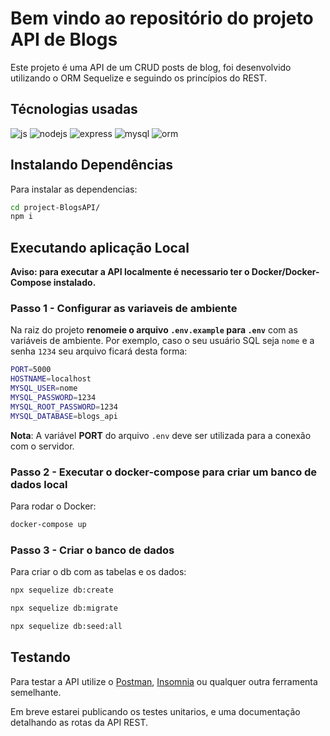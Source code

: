 # Bem vindo ao repositório do projeto API de Blogs

Este projeto é uma API de um CRUD posts de blog, foi desenvolvido utilizando o ORM Sequelize e seguindo os princípios do REST.

## Técnologias usadas

<section>
  <img src="https://img.shields.io/badge/JavaScript-323330?style=for-the-badge&logo=javascript&logoColor=F7DF1E" alt="js">
  <img src="https://img.shields.io/badge/Node.js-43853D?style=for-the-badge&logo=node.js&logoColor=white" alt="nodejs">
  <img src="https://img.shields.io/badge/Express.js-000000?style=for-the-badge&logo=express&logoColor=white" alt="express">
  <img src="https://img.shields.io/badge/MySQL-005C84?style=for-the-badge&logo=mysql&logoColor=white" alt="mysql">
  <img src="https://img.shields.io/badge/Sequelize-52B0E7?style=for-the-badge&logo=Sequelize&logoColor=white" alt="orm">
</section>

## Instalando Dependências

Para instalar as dependencias:

```bash
cd project-BlogsAPI/
npm i
```

## Executando aplicação Local

**Aviso: para executar a API localmente é necessario ter o Docker/Docker-Compose instalado.**

### Passo 1 - Configurar as variaveis de ambiente

Na raiz do projeto **renomeie o arquivo `.env.example` para `.env`** com as variáveis de ambiente. Por exemplo, caso o seu usuário SQL seja `nome` e a senha `1234` seu arquivo ficará desta forma:

```sh
PORT=5000
HOSTNAME=localhost
MYSQL_USER=nome
MYSQL_PASSWORD=1234
MYSQL_ROOT_PASSWORD=1234
MYSQL_DATABASE=blogs_api
```

**Nota**: A variável **PORT** do arquivo `.env` deve ser utilizada para a conexão com o servidor.

### Passo 2 - Executar o docker-compose para criar um banco de dados local

Para rodar o Docker:

  ```bash
  docker-compose up
  ```

### Passo 3 - Criar o banco de dados

Para criar o db com as tabelas e os dados:

  ```bash
  npx sequelize db:create
  ```

  ```bash
  npx sequelize db:migrate
  ```

  ```bash
  npx sequelize db:seed:all
  ```

## Testando

Para testar a API utilize o [Postman](https://www.postman.com/), [Insomnia](https://insomnia.rest/) ou qualquer outra ferramenta semelhante.

Em breve estarei publicando os testes unitarios, e uma documentação detalhando as rotas da API REST.
